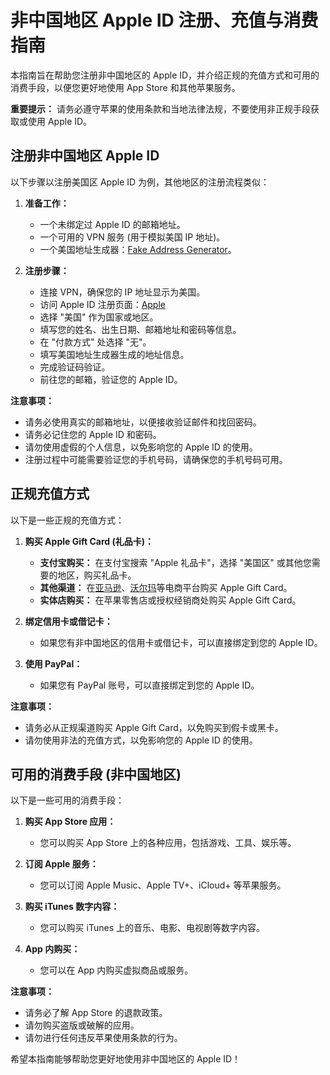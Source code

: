 # 非中国地区 Apple ID 注册、充值与消费指南

本指南旨在帮助您注册非中国地区的 Apple ID，并介绍正规的充值方式和可用的消费手段，以便您更好地使用 App Store 和其他苹果服务。

**重要提示：** 请务必遵守苹果的使用条款和当地法律法规，不要使用非正规手段获取或使用 Apple ID。

## 注册非中国地区 Apple ID

以下步骤以注册美国区 Apple ID 为例，其他地区的注册流程类似：

1.  **准备工作：**
    *   一个未绑定过 Apple ID 的邮箱地址。
    *   一个可用的 VPN 服务 (用于模拟美国 IP 地址)。
    *   一个美国地址生成器：[Fake Address Generator](https://www.fakeaddressgenerator.com/US_Address_Generator)。

2.  **注册步骤：**
    *   连接 VPN，确保您的 IP 地址显示为美国。
    *   访问 Apple ID 注册页面：[Apple](https://appleid.apple.com/account)
    *   选择 "美国" 作为国家或地区。
    *   填写您的姓名、出生日期、邮箱地址和密码等信息。
    *   在 "付款方式" 处选择 "无"。
    *   填写美国地址生成器生成的地址信息。
    *   完成验证码验证。
    *   前往您的邮箱，验证您的 Apple ID。

**注意事项：**

*   请务必使用真实的邮箱地址，以便接收验证邮件和找回密码。
*   请务必记住您的 Apple ID 和密码。
*   请勿使用虚假的个人信息，以免影响您的 Apple ID 的使用。
*   注册过程中可能需要验证您的手机号码，请确保您的手机号码可用。

## 正规充值方式

以下是一些正规的充值方式：

1.  **购买 Apple Gift Card (礼品卡)：**
    *   **支付宝购买：** 在支付宝搜索 "Apple 礼品卡"，选择 "美国区" 或其他您需要的地区，购买礼品卡。
    *   **其他渠道：** 在[亚马逊](https://www.amazon.com/)、[沃尔玛](https://www.walmart.com/)等电商平台购买 Apple Gift Card。
    *   **实体店购买：** 在苹果零售店或授权经销商处购买 Apple Gift Card。

2.  **绑定信用卡或借记卡：**
    *   如果您有非中国地区的信用卡或借记卡，可以直接绑定到您的 Apple ID。

3.  **使用 PayPal：**
    *   如果您有 PayPal 账号，可以直接绑定到您的 Apple ID。

**注意事项：**

*   请务必从正规渠道购买 Apple Gift Card，以免购买到假卡或黑卡。
*   请勿使用非法的充值方式，以免影响您的 Apple ID 的使用。

## 可用的消费手段 (非中国地区)

以下是一些可用的消费手段：

1.  **购买 App Store 应用：**
    *   您可以购买 App Store 上的各种应用，包括游戏、工具、娱乐等。

2.  **订阅 Apple 服务：**
    *   您可以订阅 Apple Music、Apple TV+、iCloud+ 等苹果服务。

3.  **购买 iTunes 数字内容：**
    *   您可以购买 iTunes 上的音乐、电影、电视剧等数字内容。

4.  **App 内购买：**
    *   您可以在 App 内购买虚拟商品或服务。

**注意事项：**

*   请务必了解 App Store 的退款政策。
*   请勿购买盗版或破解的应用。
*   请勿进行任何违反苹果使用条款的行为。

希望本指南能够帮助您更好地使用非中国地区的 Apple ID！

